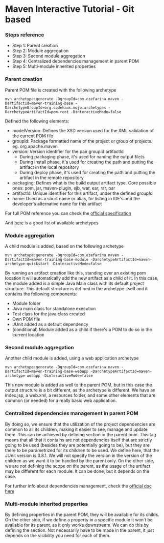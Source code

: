 # Maven Interactive Tutorial - Git based

### Steps reference
* Step 1: Parent creation
* Step 2: Module aggregation
* Step 3: Second module aggregation
* Step 4: Centralized dependencies management in parent POM
* Step 5: Multi-module inherited properties

### Parent creation
Parent POM file is created with the following archetype
```
mvn archetype:generate -DgroupId=com.ezefarina.maven -DartifactId=maven-training-base -DarchetypeGroupId=org.codehaus.mojo.archetypes -DarchetypeArtifactId=pom-root -DinteractiveMode=false
```
Defined the following elements:
* modelVersion: Defines the XSD version used for the XML validation of the current POM file
* groupId: Package formatted name of the project or group of projects. eg. org.apache.maven
* version: Version identifier for the pair groupId:artifactId
    - During packaging phase, it's used for naming the output file/s
    - During install phase, it's used for creating the path and putting the artifact in the local repository
    - During deploy phase, it's used for creating the path and putting the artifact in the remote repository
* packaging: Defines what is the build output artifact type. Core possible ones: pom, jar, maven-plugin, ejb, war, ear, rar, par
* artifactId: Unique identifier for this artifact, under the defined groupId
* name: Used as a short name or alias, for listing in IDE's and the developer's alternative name for this artifact

For full POM reference you can check the [official specification](http://maven.apache.org/ref/3.3.9/maven-model/maven.html)

And [here](https://gist.github.com/zbigniewTomczak/4235871) is a good list of available archetypes

### Module aggregation
A child module is added, based on the following archetype
```
mvn archetype:generate -DgroupId=com.ezefarina.maven -DartifactId=maven-training-base-module -DarchetypeArtifactId=maven-archetype-quickstart -DinteractiveMode=false
```
By running an artifact creation like this, standing over an existing pom location it will automatically add the new artifact as a child of it. In this case, the module added is a simple Java Main class with its default project structure.
This default structure is defined in the archetype itself and it contains the following components:
* Module folder
* Java main class for standalone execution
* Test class for the java class created
* Own POM file
* JUnit added as a default dependency
* (conditional) Module added as a child if there's a POM to do so in the current location

### Second module aggregation
Another child module is added, using a web application archetype
```
mvn archetype:generate -DgroupId=com.ezefarina.maven -DartifactId=maven-training-base-webapp -DarchetypeArtifactId=maven-archetype-webapp -DinteractiveMode=false
```
This new module is added as well to the parent POM, but in this case the output structure is a bit different, as the archetype is different. We have an index.jsp, a web.xml, a resources folder, and some other elements that are common (or needed) for a really basic web application.

### Centralized dependencies management in parent POM
By doing so, we ensure that the utilization of the project dependencies are common to all its children, making it easier to see, manage and update them. This can be achieved by defining *<dependencyManagement>* section in the parent pom.
This tag means that all that it contains are not dependencies itself that are strictly going to be used (besides they are potentially going to be), but they are there to be parametrized for its children to be used. We define here, that the JUnit version is 3.8.1. We will not specify the version in the *<dependencies>* version of the children as we want it to be handled by the parent only.
On the other side, we are not defining the scope on the parent, as the usage of the artifact may be different for each module. It can be done, but it depends on the case.

For further info about dependencies management, check the [official doc here](https://maven.apache.org/guides/introduction/introduction-to-dependency-mechanism.html)

### Multi-module inherited properties
By defining properties in the parent POM, they will be available for its childs. On the other side, if we define a property in a specific module it won't be available for its parent, as it only works downstream.
We can do this by defining the *<properties>* section. Not necessarily have to be made in the parent, it just depends on the visibility you need for each of them.

